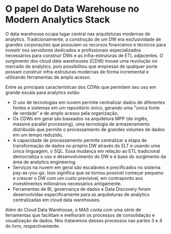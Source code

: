 # O papel do Data Warehouse no Modern Analytics Stack

O data warehouse ocupa lugar central nas arquiteturas modernas de analytics. Tradicionalmente, a construção de um DW era exclusividade de grandes corporações que possuíam os recursos financeiros e técnicos para investir nos servidores dedicados e profissionais especializados necessários para construir DWs e as infra-estruturas de ETL adjacentes. O surgimento dos cloud data warehouses (CDW) trouxe uma revolução no mercado de analytics, pois possibilitou que empresas de qualquer porte possam construir infra-estruturas modernas de forma incremental e utilizando ferramentas de amplo acesso.

Entre as principais características dos CDWs que permitem seu uso em grande escala para analytics estão:
- O uso de tecnologias em nuvem permite centralizar dados de diferentes fontes e sistemas em um repositório único, gerando uma "única fonte de verdade" e de amplo acesso pela organização,
- Os CDWs em geral são baseados na arquitetura MPP (do inglês, massive parallel processing), uma tecnologia de armazenamento distribuído que permite o processamento de grandes volumes de dados em um tempo reduzido, 
- A capacidade de processamento permite centralizar a etapa de transformação de dados no próprio DW através do ELT e usando uma única linguagem, o SQL. Essa mudança em relação ao ETL tradicional democratiza o uso e desenvolvimento do DW e é base do surgimento da área de analytics engineering.
- Serviços na nuvem em geral são escaláveis e precificados no sistema pay-as-you-go. Isso significa que se tornou possível começar pequeno e crescer o DW com um custo previsível, em contraponto aos investimentos milionários necessários antigamente. 
- Ferramentas de BI, governança de dados e Data Discovery foram desenvolvidas especificamente para as arquiteturas de analytics centralizadas em cloud data warehouses. 

Além do Cloud Data Warehouse, o MAS conta com uma série de ferramentas que facilitam e melhoram os processos de consolidação e visualização de dados. Nós trataremos desses processos nas partes 3 e 4 do livro, respectivamente.